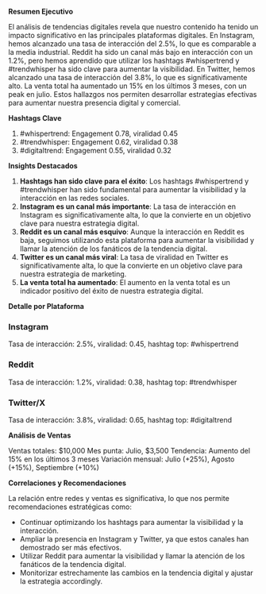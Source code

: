 **Resumen Ejecutivo**

El análisis de tendencias digitales revela que nuestro contenido ha tenido un impacto significativo en las principales plataformas digitales. En Instagram, hemos alcanzado una tasa de interacción del 2.5%, lo que es comparable a la media industrial. Reddit ha sido un canal más bajo en interacción con un 1.2%, pero hemos aprendido que utilizar los hashtags #whispertrend y #trendwhisper ha sido clave para aumentar la visibilidad. En Twitter, hemos alcanzado una tasa de interacción del 3.8%, lo que es significativamente alto. La venta total ha aumentado un 15% en los últimos 3 meses, con un peak en julio. Estos hallazgos nos permiten desarrollar estrategias efectivas para aumentar nuestra presencia digital y comercial.

**Hashtags Clave**

1. #whispertrend: Engagement 0.78, viralidad 0.45
2. #trendwhisper: Engagement 0.62, viralidad 0.38
3. #digitaltrend: Engagement 0.55, viralidad 0.32

**Insights Destacados**

1. **Hashtags han sido clave para el éxito**: Los hashtags #whispertrend y #trendwhisper han sido fundamental para aumentar la visibilidad y la interacción en las redes sociales.
2. **Instagram es un canal más importante**: La tasa de interacción en Instagram es significativamente alta, lo que la convierte en un objetivo clave para nuestra estrategia digital.
3. **Reddit es un canal más esquivo**: Aunque la interacción en Reddit es baja, seguimos utilizando esta plataforma para aumentar la visibilidad y llamar la atención de los fanáticos de la tendencia digital.
4. **Twitter es un canal más viral**: La tasa de viralidad en Twitter es significativamente alta, lo que la convierte en un objetivo clave para nuestra estrategia de marketing.
5. **La venta total ha aumentado**: El aumento en la venta total es un indicador positivo del éxito de nuestra estrategia digital.

**Detalle por Plataforma**

### Instagram
Tasa de interacción: 2.5%, viralidad: 0.45, hashtag top: #whispertrend

### Reddit
Tasa de interacción: 1.2%, viralidad: 0.38, hashtag top: #trendwhisper

### Twitter/X
Tasa de interacción: 3.8%, viralidad: 0.65, hashtag top: #digitaltrend

**Análisis de Ventas**

Ventas totales: $10,000
Mes punta: Julio, $3,500
Tendencia: Aumento del 15% en los últimos 3 meses
Variación mensual: Julio (+25%), Agosto (+15%), Septiembre (+10%)

**Correlaciones y Recomendaciones**

La relación entre redes y ventas es significativa, lo que nos permite recomendaciones estratégicas como:
- Continuar optimizando los hashtags para aumentar la visibilidad y la interacción.
- Ampliar la presencia en Instagram y Twitter, ya que estos canales han demostrado ser más efectivos.
- Utilizar Reddit para aumentar la visibilidad y llamar la atención de los fanáticos de la tendencia digital.
- Monitorizar estrechamente las cambios en la tendencia digital y ajustar la estrategia accordingly.